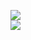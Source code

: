 [![](https://img.shields.io/badge/Made%20With-Github%20Spray-lightgrey.svg?style=for-the-badge&logo=github)](https://github.com/Annihil/github-spray#328)  
[![](https://i.imgur.com/2DrTn0Z.gif)](https://github.com/Annihil/github-spray)